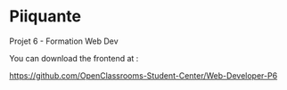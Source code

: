 # Piiquante
Projet 6 - Formation Web Dev 

You can download the frontend at : 

https://github.com/OpenClassrooms-Student-Center/Web-Developer-P6